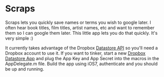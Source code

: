 # Scraps

Scraps lets you quickly save names or terms you wish to google later. I often hear book titles, film titles, artist names, etc and want to remember them so I can google them later. This little app lets you do that quickly. It's very simple :)

It currently takes advantage of the Dropbox [Datastore API](http://www.dropbox.com/developers/datastore) so you'll need a Dropbox account to use it. If you want to tinker, start a new [Dropbox Datastore App](https://www.dropbox.com/developers/app_info/) and plug the App Key and App Secret into the macros in the AppDelegate.m file. Build the app using iOS7, authenticate and you should be up and running.
